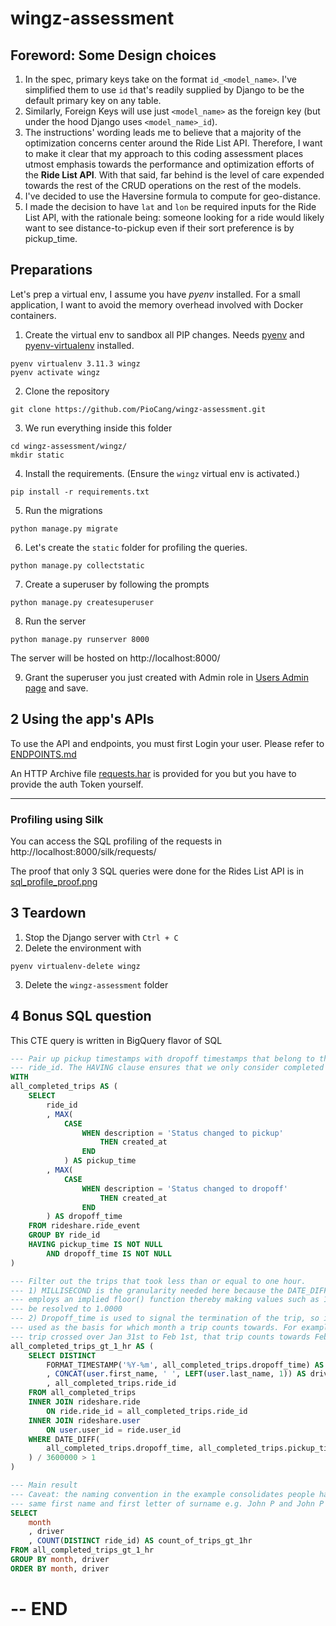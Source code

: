 # wingz-assessment

## Foreword: Some Design choices
1. In the spec, primary keys take on the format `id_<model_name>`. I've simplified them to use `id` that's readily supplied by Django to be the default primary key on any table.
2. Similarly, Foreign Keys will use just `<model_name>` as the foreign key (but under the hood Django uses `<model_name>_id`).
3. The instructions' wording leads me to believe that a majority of the optimization concerns center around the Ride List API. Therefore, I want to make it clear that my approach to this coding assessment places utmost emphasis towards the performance and optimization efforts of the **Ride List API**. With that said, far behind is the level of care expended towards the rest of the CRUD operations on the rest of the models.
4. I've decided to use the Haversine formula to compute for geo-distance.
5. I made the decision to have `lat` and `lon` be required inputs for the Ride List API, with the rationale being: someone looking for a ride would likely want to see distance-to-pickup even if their sort preference is by pickup_time.

## Preparations
Let's prep a virtual env, I assume you have *pyenv* installed.
For a small application, I want to avoid the memory overhead involved with Docker containers.

1. Create the virtual env to sandbox all PIP changes. Needs [pyenv](https://formulae.brew.sh/formula/pyenv) and [pyenv-virtualenv](https://formulae.brew.sh/formula/pyenv-virtualenv) installed.
```
pyenv virtualenv 3.11.3 wingz
pyenv activate wingz
```

2. Clone the repository
```
git clone https://github.com/PioCang/wingz-assessment.git
```

3. We run everything inside this folder
```
cd wingz-assessment/wingz/
mkdir static
```

4. Install the requirements. (Ensure the `wingz` virtual env is activated.)
```
pip install -r requirements.txt
```

5. Run the migrations
```
python manage.py migrate
```

6. Let's create the `static` folder for profiling the queries.
```
python manage.py collectstatic
```

7. Create a superuser by following the prompts
```
python manage.py createsuperuser
```

8. Run the server
```
python manage.py runserver 8000
```

The server will be hosted on http://localhost:8000/

9. Grant the superuser you just created with Admin role in [Users Admin page](http://localhost:8000/admin/rideshare/user/1/change/) and save.


## 2 Using the app's APIs
To use the API and endpoints, you must first Login your user. Please refer to [ENDPOINTS.md](./ENDPOINTS.md)

An HTTP Archive file [requests.har](./requests.har) is provided for you but you have to provide the auth Token yourself.



---
### Profiling using Silk
You can access the SQL profiling of the requests in
http://localhost:8000/silk/requests/

The proof that only 3 SQL queries were done for the Rides List API is in [sql_profile_proof.png](sql_profile_proof.png)


## 3 Teardown
1. Stop the Django server with `Ctrl + C`
2. Delete the environment with
```
pyenv virtualenv-delete wingz
```
3. Delete the `wingz-assessment` folder

## 4 Bonus SQL question
This CTE query is written in BigQuery flavor of SQL
```SQL
--- Pair up pickup timestamps with dropoff timestamps that belong to the same
--- ride_id. The HAVING clause ensures that we only consider completed trips
WITH
all_completed_trips AS (
    SELECT
        ride_id
        , MAX(
            CASE
                WHEN description = 'Status changed to pickup'
                    THEN created_at
                END
            ) AS pickup_time
        , MAX(
            CASE
                WHEN description = 'Status changed to dropoff'
                    THEN created_at
                END
        ) AS dropoff_time
    FROM rideshare.ride_event
    GROUP BY ride_id
    HAVING pickup_time IS NOT NULL
        AND dropoff_time IS NOT NULL
)

--- Filter out the trips that took less than or equal to one hour.
--- 1) MILLISECOND is the granularity needed here because the DATE_DIFF function
--- employs an implied floor() function thereby making values such as 1.0005
--- be resolved to 1.0000
--- 2) Dropoff_time is used to signal the termination of the trip, so it is
--- used as the basis for which month a trip counts towards. For example, if a
--- trip crossed over Jan 31st to Feb 1st, that trip counts towards February.
all_completed_trips_gt_1_hr AS (
    SELECT DISTINCT
        FORMAT_TIMESTAMP('%Y-%m', all_completed_trips.dropoff_time) AS month
        , CONCAT(user.first_name, ' ', LEFT(user.last_name, 1)) AS driver
        , all_completed_trips.ride_id
    FROM all_completed_trips
    INNER JOIN rideshare.ride
        ON ride.ride_id = all_completed_trips.ride_id
    INNER JOIN rideshare.user
        ON user.user_id = ride.user_id
    WHERE DATE_DIFF(
        all_completed_trips.dropoff_time, all_completed_trips.pickup_time, MILLISECOND
    ) / 3600000 > 1
)

--- Main result
--- Caveat: the naming convention in the example consolidates people having the
--- same first name and first letter of surname e.g. John P and John P
SELECT
    month
    , driver
    , COUNT(DISTINCT ride_id) AS count_of_trips_gt_1hr
FROM all_completed_trips_gt_1_hr
GROUP BY month, driver
ORDER BY month, driver
```

# -- END
